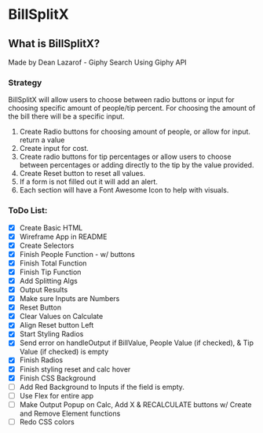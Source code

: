 # BillSplitX

## What is BillSplitX?

Made by Dean Lazarof -
Giphy Search Using Giphy API

### Strategy

BillSplitX will allow users to choose between radio buttons or input for choosing specific amount of people/tip percent. For choosing the amount of the bill there will be a specific input.

1. Create Radio buttons for choosing amount of people, or allow for input. return a value
2. Create input for cost.
3. Create radio buttons for tip percentages or allow users to choose between percentages or adding directly to the tip by the value provided.
4. Create Reset button to reset all values.
5. If a form is not filled out it will add an alert.
6. Each section will have a Font Awesome Icon to help with visuals.

### ToDo List:

- [x] Create Basic HTML
- [x] Wireframe App in README
- [x] Create Selectors
- [x] Finish People Function - w/ buttons
- [x] Finish Total Function
- [x] Finish Tip Function
- [x] Add Splitting Algs
- [x] Output Results
- [x] Make sure Inputs are Numbers
- [x] Reset Button
- [x] Clear Values on Calculate
- [x] Align Reset button Left
- [x] Start Styling Radios
- [x] Send error on handleOutput if BillValue, People Value (if checked), & Tip Value (if checked) is empty
- [x] Finish Radios
- [x] Finish styling reset and calc hover
- [x] Finish CSS Background
- [ ] Add Red Background to Inputs if the field is empty.
- [ ] Use Flex for entire app
- [ ] Make Output Popup on Calc,
      Add X & RECALCULATE buttons w/ Create and Remove Element functions
- [ ] Redo CSS colors
